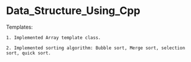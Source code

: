 # Data_Structure_Using_Cpp

Templates:

	1. Implemented Array template class. 

	2. Implemented sorting algorithm: Bubble sort, Merge sort, selection sort, quick sort.



